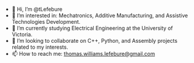 - 👋 Hi, I’m @tLefebure
- 👀 I’m interested in: Mechatronics, Additive Manufacturing, and Assistive Technologies Development.
- 🌱 I’m currently studying Electrical Engineering at the University of Victoria.
- 💞️ I’m looking to collaborate on C++, Python, and Assembly projects related to my interests.
- 📫 How to reach me: thomas.williams.lefebure@gmail.com

<!---
tLefebure/tLefebure is a ✨ special ✨ repository because its `README.md` (this file) appears on your GitHub profile.
You can click the Preview link to take a look at your changes.
--->
